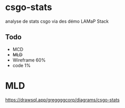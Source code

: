 # csgo-stats
analyse de stats csgo via des démo
LAMaP Stack 

## Todo
- MCD
- ~~MLD~~
- Wireframe 60%
- code 1%

# MLD
https://drawsql.app/greggggcorp/diagrams/csgo-stats

